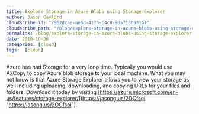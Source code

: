 ```yaml
---
title: Explore Storage in Azure Blobs using Storage Explorer
author: Jason Gaylord
cloudscribe_id: "7962dcae-ae6d-4173-b4c8-905718b971b7"
cloudscribe_path: "/blog/explore-storage-in-azure-blobs-using-storage-explorer"
permalink: /blog/explore-storage-in-azure-blobs-using-storage-explorer
date: 2018-10-20
categories: [cloud]
tags:  [cloud]
---
```


Azure has had Storage for a very long time. Typically you would use AZCopy to copy Azure blob storage to your local machine. What you may not know is that Azure Storage Explorer allows you to view your storage as well including uploading, downloading, and copying URLs for your files and folders. Download it today by visiting [https://azure.microsoft.com/en-us/features/storage-explorer/](https://jasong.us/2OCfsoi "https://jasong.us/2OCfsoi").